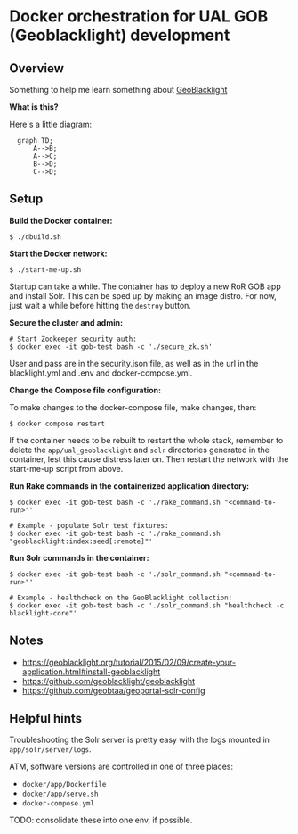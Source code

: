 # Docker orchestration for UAL GOB (Geoblacklight) development

## Overview

Something to help me learn something about [GeoBlacklight](https://geoblacklight.org/)

**What is this?**

Here's a little diagram:

```mermaid
  graph TD;
      A-->B;
      A-->C;
      B-->D;
      C-->D;
```

## Setup

**Build the Docker container:**

```shell
$ ./dbuild.sh
```

**Start the Docker network:**

```shell
$ ./start-me-up.sh
```

Startup can take a while. The container has to deploy a new RoR GOB app and install Solr. This can be sped up by making an image distro. For now, just wait a while before hitting the `destroy` button.

**Secure the cluster and admin:**

```shell
# Start Zookeeper security auth:
$ docker exec -it gob-test bash -c './secure_zk.sh'
```

User and pass are in the security.json file, as well as in the url in the blacklight.yml and .env and docker-compose.yml.

**Change the Compose file configuration:**

To make changes to the docker-compose file, make changes, then:

```shell
$ docker compose restart
```

If the container needs to be rebuilt to restart the whole stack, remember to delete the `app/ual_geoblacklight` and `solr` directories generated in the container, lest this cause distress later on. Then restart the network with the start-me-up script from above.

**Run Rake commands in the containerized application directory:**

```shell
$ docker exec -it gob-test bash -c './rake_command.sh "<command-to-run>"'

# Example - populate Solr test fixtures:
$ docker exec -it gob-test bash -c './rake_command.sh "geoblacklight:index:seed[:remote]"'
```

**Run Solr commands in the container:**

```shell
$ docker exec -it gob-test bash -c './solr_command.sh "<command-to-run>"'

# Example - healthcheck on the GeoBlacklight collection:
$ docker exec -it gob-test bash -c './solr_command.sh "healthcheck -c blacklight-core"'
```

## Notes

* https://geoblacklight.org/tutorial/2015/02/09/create-your-application.html#install-geoblacklight
* https://github.com/geoblacklight/geoblacklight
* https://github.com/geobtaa/geoportal-solr-config

## Helpful hints

Troubleshooting the Solr server is pretty easy with the logs mounted in `app/solr/server/logs`.

ATM, software versions are controlled in one of three places:

* `docker/app/Dockerfile`
* `docker/app/serve.sh`
* `docker-compose.yml`

TODO: consolidate these into one env, if possible.
